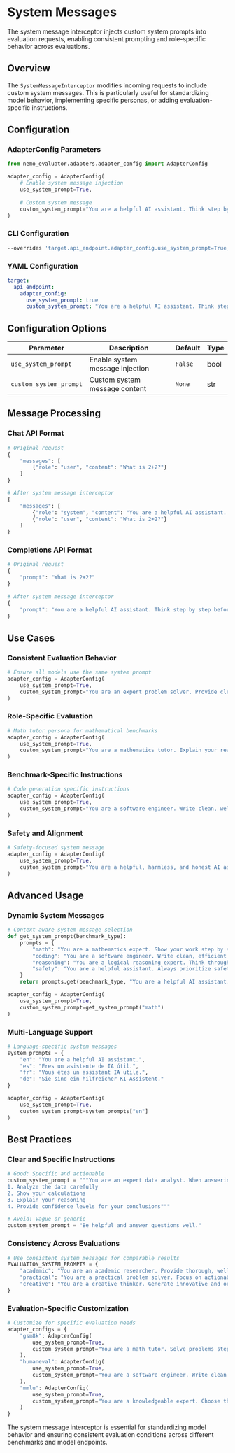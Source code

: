 # System Messages

The system message interceptor injects custom system prompts into evaluation requests, enabling consistent prompting and role-specific behavior across evaluations.

## Overview

The `SystemMessageInterceptor` modifies incoming requests to include custom system messages. This is particularly useful for standardizing model behavior, implementing specific personas, or adding evaluation-specific instructions.

## Configuration

### AdapterConfig Parameters

```python
from nemo_evaluator.adapters.adapter_config import AdapterConfig

adapter_config = AdapterConfig(
    # Enable system message injection
    use_system_prompt=True,
    
    # Custom system message
    custom_system_prompt="You are a helpful AI assistant. Think step by step before answering."
)
```

### CLI Configuration
```bash
--overrides 'target.api_endpoint.adapter_config.use_system_prompt=True,target.api_endpoint.adapter_config.custom_system_prompt="You are a helpful assistant."'
```

### YAML Configuration
```yaml
target:
  api_endpoint:
    adapter_config:
      use_system_prompt: true
      custom_system_prompt: "You are a helpful AI assistant. Think step by step before answering."
```

## Configuration Options

| Parameter | Description | Default | Type |
|-----------|-------------|---------|------|
| `use_system_prompt` | Enable system message injection | `False` | bool |
| `custom_system_prompt` | Custom system message content | `None` | str |

## Message Processing

### Chat API Format
```python
# Original request
{
    "messages": [
        {"role": "user", "content": "What is 2+2?"}
    ]
}

# After system message interceptor
{
    "messages": [
        {"role": "system", "content": "You are a helpful AI assistant. Think step by step before answering."},
        {"role": "user", "content": "What is 2+2?"}
    ]
}
```

### Completions API Format
```python
# Original request
{
    "prompt": "What is 2+2?"
}

# After system message interceptor
{
    "prompt": "You are a helpful AI assistant. Think step by step before answering.\n\nWhat is 2+2?"
}
```

## Use Cases

### Consistent Evaluation Behavior
```python
# Ensure all models use the same system prompt
adapter_config = AdapterConfig(
    use_system_prompt=True,
    custom_system_prompt="You are an expert problem solver. Provide clear, accurate answers."
)
```

### Role-Specific Evaluation
```python
# Math tutor persona for mathematical benchmarks
adapter_config = AdapterConfig(
    use_system_prompt=True,
    custom_system_prompt="You are a mathematics tutor. Explain your reasoning step by step and show all calculations clearly."
)
```

### Benchmark-Specific Instructions
```python
# Code generation specific instructions
adapter_config = AdapterConfig(
    use_system_prompt=True,
    custom_system_prompt="You are a software engineer. Write clean, well-documented code with appropriate comments."
)
```

### Safety and Alignment
```python
# Safety-focused system message
adapter_config = AdapterConfig(
    use_system_prompt=True,
    custom_system_prompt="You are a helpful, harmless, and honest AI assistant. Always prioritize safety and accuracy in your responses."
)
```

## Advanced Usage

### Dynamic System Messages
```python
# Context-aware system message selection
def get_system_prompt(benchmark_type):
    prompts = {
        "math": "You are a mathematics expert. Show your work step by step.",
        "coding": "You are a software engineer. Write clean, efficient code.",
        "reasoning": "You are a logical reasoning expert. Think through problems systematically.",
        "safety": "You are a helpful assistant. Always prioritize safety and ethical considerations."
    }
    return prompts.get(benchmark_type, "You are a helpful AI assistant.")

adapter_config = AdapterConfig(
    use_system_prompt=True,
    custom_system_prompt=get_system_prompt("math")
)
```

### Multi-Language Support
```python
# Language-specific system messages
system_prompts = {
    "en": "You are a helpful AI assistant.",
    "es": "Eres un asistente de IA útil.",
    "fr": "Vous êtes un assistant IA utile.",
    "de": "Sie sind ein hilfreicher KI-Assistent."
}

adapter_config = AdapterConfig(
    use_system_prompt=True,
    custom_system_prompt=system_prompts["en"]
)
```

## Best Practices

### Clear and Specific Instructions
```python
# Good: Specific and actionable
custom_system_prompt = """You are an expert data analyst. When answering questions:
1. Analyze the data carefully
2. Show your calculations
3. Explain your reasoning
4. Provide confidence levels for your conclusions"""

# Avoid: Vague or generic
custom_system_prompt = "Be helpful and answer questions well."
```

### Consistency Across Evaluations
```python
# Use consistent system messages for comparable results
EVALUATION_SYSTEM_PROMPTS = {
    "academic": "You are an academic researcher. Provide thorough, well-reasoned responses.",
    "practical": "You are a practical problem solver. Focus on actionable solutions.",
    "creative": "You are a creative thinker. Generate innovative and original ideas."
}
```

### Evaluation-Specific Customization
```python
# Customize for specific evaluation needs
adapter_configs = {
    "gsm8k": AdapterConfig(
        use_system_prompt=True,
        custom_system_prompt="You are a math tutor. Solve problems step by step."
    ),
    "humaneval": AdapterConfig(
        use_system_prompt=True, 
        custom_system_prompt="You are a software engineer. Write clean Python code."
    ),
    "mmlu": AdapterConfig(
        use_system_prompt=True,
        custom_system_prompt="You are a knowledgeable expert. Choose the best answer."
    )
}
```

The system message interceptor is essential for standardizing model behavior and ensuring consistent evaluation conditions across different benchmarks and model endpoints.

